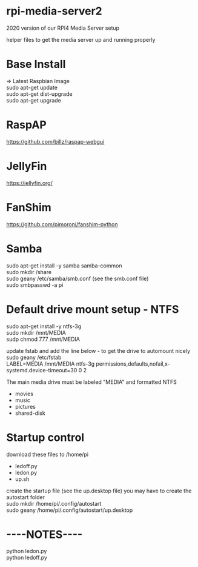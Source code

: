 # rpi-media-server2

2020 version of our RPI4 Media Server setup

helper files to get the media server up and running properly

# Base Install

=> Latest Raspbian Image<br>
sudo apt-get update<br>
sudo apt-get dist-upgrade<br>
sudo apt-get upgrade

# RaspAP
https://github.com/billz/raspap-webgui

# JellyFin
https://jellyfin.org/

# FanShim
https://github.com/pimoroni/fanshim-python

# Samba
sudo apt-get install -y samba samba-common<br>
sudo mkdir /share<br>
sudo geany /etc/samba/smb.conf    (see the smb.conf file)<br>
sudo smbpasswd -a pi<br>

# Default drive mount setup - NTFS
sudo apt-get install -y ntfs-3g<br>
sudo mkdir /mnt/MEDIA<br>
sudp chmod 777 /mnt/MEDIA<br>

update fstab and add the line below - to get the drive to automount nicely<br>
sudo geany /etc/fstab<br>
LABEL=MEDIA      /mnt/MEDIA ntfs-3g    permissions,defaults,nofail,x-systemd.device-timeout=30        0       2

The main media drive must be labeled "MEDIA" and formatted NTFS<br>
- movies<br>
- music<br>
- pictures<br>
- shared-disk<br>

# Startup control
download these files to /home/pi
- ledoff.py<br>
- ledon.py<br>
- up.sh<br>

create the startup file (see the up.desktop file) you may have to create the autostart folder<br>
sudo mkdir /home/pi/.config/autostart<br>
sudo geany /home/pi/.config/autostart/up.desktop

# ----NOTES----
python ledon.py<br>
python ledoff.py<br>
